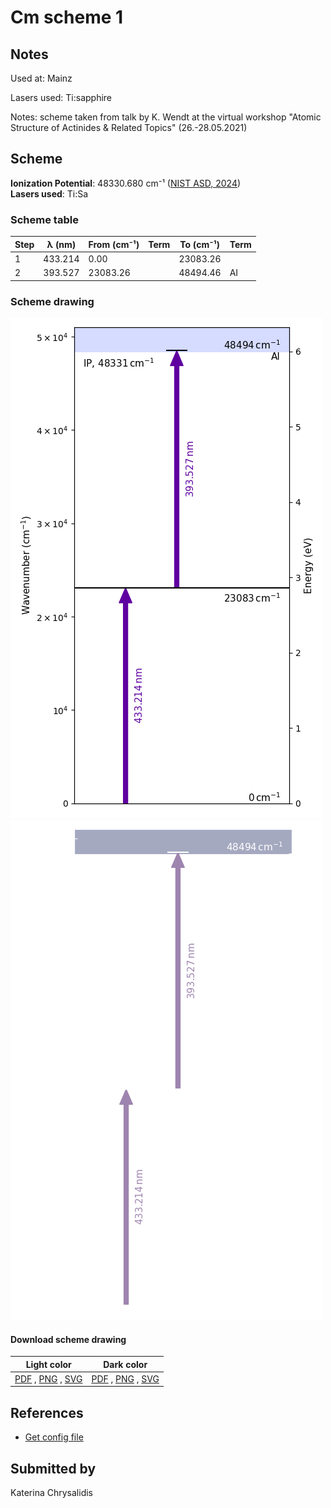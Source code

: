 # Cm scheme 1

## Notes

Used at: Mainz

Lasers used: Ti:sapphire

Notes: scheme taken from talk by K. Wendt at the virtual workshop &quot;Atomic Structure of Actinides &amp; Related Topics&quot; (26.-28.05.2021)





## Scheme

**Ionization Potential**: 48330.680 cm⁻¹ ([NIST ASD, 2024](https://www.nist.gov/pml/atomic-spectra-database))  
**Lasers used**: Ti:Sa

### Scheme table

| Step | λ (nm)  | From (cm⁻¹) | Term | To (cm⁻¹) | Term |
| ---- | ------- | ----------- | ---- | --------- | ---- |
| 1    | 433.214 | 0.00        |      | 23083.26  |      |
| 2    | 393.527 | 23083.26    |      | 48494.46  | AI   |


### Scheme drawing

![cm scheme, light mode](cm-001/cm-001-light.png#only-light)
![cm scheme, dark mode](cm-001/cm-001-dark-web.png#only-dark)

#### Download scheme drawing

|                                            Light color                                            |                                           Dark color                                           |
| ------------------------------------------------------------------------------------------------- | ---------------------------------------------------------------------------------------------- |
| [PDF](cm-001/cm-001-light.pdf) , [PNG](cm-001/cm-001-light.png) , [SVG](cm-001/cm-001-light.svg)  | [PDF](cm-001/cm-001-dark.pdf) , [PNG](cm-001/cm-001-dark.png) , [SVG](cm-001/cm-001-dark.svg)  |


## References

  - [Get config file](https://github.com/RIMS-Code/rims-code.github.io/blob/main/db/cm-001.json)



## Submitted by

Katerina Chrysalidis

